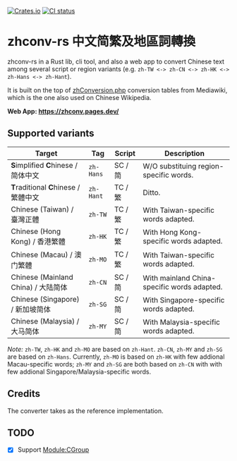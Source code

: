 [![Crates.io](https://img.shields.io/crates/v/zhconv.svg)](https://crates.io/crates/zhconv)
[![CI status](https://github.com/Gowee/zhconv-rs/actions/workflows/main.yml/badge.svg)](https://github.com/Gowee/zhconv-rs/actions)
# zhconv-rs 中文简繁及地區詞轉換
zhconv-rs in a Rust lib, cli tool, and also a web app to convert Chinese text among several script or region variants (e.g. `zh-TW <-> zh-CN <-> zh-HK <-> zh-Hans <-> zh-Hant`). 

It is built on the top of [zhConversion.php](https://github.com/wikimedia/mediawiki/blob/master/includes/languages/data/ZhConversion.php#L14) conversion tables from Mediawiki, which is the one also used on Chinese Wikipedia.

**Web App: https://zhconv.pages.dev/**

## Supported variants

| Target                                 | Tag       | Script  | Description                                 |
| -------------------------------------- | --------- | ------- | ------------------------------------------- |
| **S**implified **C**hinese / 简体中文  | `zh-Hans` | SC / 简 | W/O substituing region-specific words.  |
| **T**raditional **C**hinese / 繁體中文 | `zh-Hant` | TC / 繁 | Ditto.                                      |
| Chinese (Taiwan) / 臺灣正體            | `zh-TW`   | TC / 繁 | With Taiwan-specific words adapted.         |
| Chinese (Hong Kong) / 香港繁體         | `zh-HK`   | TC / 繁 | With Hong Kong-specific words adapted.      |
| Chinese (Macau) / 澳门繁體             | `zh-MO`   | TC / 繁 | With Taiwan-specific words adapted.         |
| Chinese (Mainland China) / 大陆简体    | `zh-CN`   | SC / 简 | With mainland China-specific words adapted. |
| Chinese (Singapore) / 新加坡简体       | `zh-SG`   | SC / 简 | With Singapore-specific words adapted.      |
| Chinese (Malaysia) / 大马简体          | `zh-MY`   | SC / 简 | With Malaysia-specific words adapted.       |

*Note:*  `zh-TW`, `zh-HK` and `zh-MO` are based on `zh-Hant`. `zh-CN`, `zh-MY` and `zh-SG` are based on `zh-Hans`. Currently, `zh-MO` is based on `zh-HK` with few addional Macau-specific words; `zh-MY` and `zh-SG` are both based on `zh-CN` with with few addional Singapore/Malaysia-specific words. 
<!--
## Comparisions with other tools
- OpenCC: Dict::MatchPrefix (iterating from maxlen to minlen character by character to match) [https://github.dev/BYVoid/OpenCC/blob/21995f5ea058441423aaff3ee89b0a5d4747674c/src/Dict.cpp#L25](MatchPrefix), [segments converter](https://github.dev/BYVoid/OpenCC/blob/21995f5ea058441423aaff3ee89b0a5d4747674c/src/Conversion.cpp#L27) [segmentizer](https://github.dev/BYVoid/OpenCC/blob/21995f5ea058441423aaff3ee89b0a5d4747674c/src/MaxMatchSegmentation.cpp#L34)
- zhConversion.php: strtr (iterating from maxlen to minlen for every known key length to match) [https://github.dev/php/php-src/blob/217fd932fa57d746ea4786b01d49321199a2f3d5/ext/standard/string.c#L2974]
- zhconv-rs regex-based automaton
-->

## Credits
The converter takes as the reference implementation.
## TODO
- [x] Support [Module:CGroup](https://zh.wikipedia.org/wiki/Module:CGroup)
